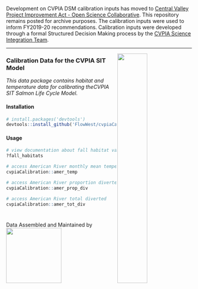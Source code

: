 Development on CVPIA DSM calibration inputs has moved to [Central Valley Project Improvement Act - Open Science Collaborative](https://github.com/CVPIA-OSC). This repository remains posted for archive purposes. The calibration inputs were used to inform FY2019-20 recommendations. Calibration inputs were developed through a formal Structured Decision Making process by the [CVPIA Science Integration Team](http://cvpia.scienceintegrationteam.com/).

------
<img src="cvpia_logo.png" align="right" width="40%"/>

### Calibration Data for the CVPIA SIT Model
*This data package contains habitat and temperature data for calibrating theCVPIA SIT Salmon Life Cycle Model.*

#### Installation
``` r
# install.packages('devtools')
devtools::install_github('FlowWest/cvpiaCalibration')
```

#### Usage
``` r
# view documentation about fall habitat values
?fall_habitats

# access American River monthly mean temperature values
cvpiaCalibration::amer_temp

# access American River proportion diverted
cvpiaCalibration::amer_prop_div

# access American River total diverted
cvpiaCalibration::amer_tot_div

```

<style>.logo{margin-top: 40px;}</style>
<div class = 'logo'>Data Assembled and Maintained by <a href = "http://www.flowwest.com/" target = "_blank"> <img src="TransLogoTreb.png" width="150px"/></div>
